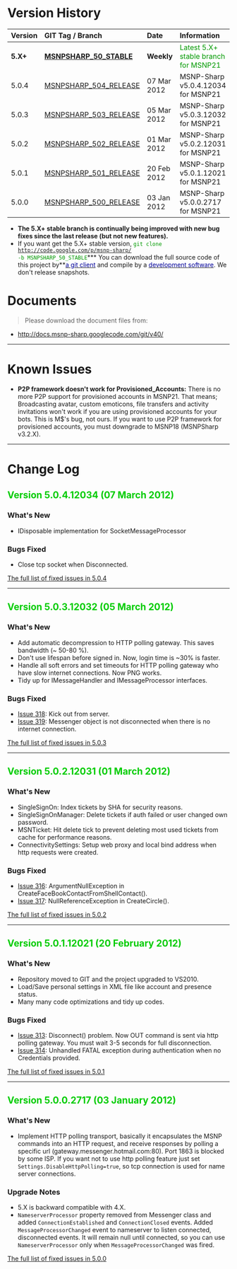 # Version History #

| **Version** | **GIT Tag / Branch** | **Date** | **Information** |
|:------------|:---------------------|:---------|:----------------|
| **5.X+** | **[MSNPSHARP\_50\_STABLE](http://msnp-sharp.googlecode.com/git-history/MSNPSHARP_50_STABLE/)** | **Weekly** | <font color='#009900'>Latest 5.X+ stable branch for MSNP21</font>|
| 5.0.4 | [MSNPSHARP\_504\_RELEASE](http://msnp-sharp.googlecode.com/git-history/MSNPSHARP_504_RELEASE/) | 07 Mar 2012 | MSNP-Sharp v5.0.4.12034 for MSNP21 |
| 5.0.3 | [MSNPSHARP\_503\_RELEASE](http://msnp-sharp.googlecode.com/git-history/MSNPSHARP_503_RELEASE/) | 05 Mar 2012 | MSNP-Sharp v5.0.3.12032 for MSNP21 |
| 5.0.2 | [MSNPSHARP\_502\_RELEASE](http://msnp-sharp.googlecode.com/git-history/MSNPSHARP_502_RELEASE/) | 01 Mar 2012 | MSNP-Sharp v5.0.2.12031 for MSNP21 |
| 5.0.1 | [MSNPSHARP\_501\_RELEASE](http://msnp-sharp.googlecode.com/git-history/MSNPSHARP_501_RELEASE/) | 20 Feb 2012 | MSNP-Sharp v5.0.1.12021 for MSNP21 |
| 5.0.0 | [MSNPSHARP\_500\_RELEASE](http://msnp-sharp.googlecode.com/git-history/MSNPSHARP_500_RELEASE/) | 03 Jan 2012 | MSNP-Sharp v5.0.0.2717 for MSNP21 |


  * **The 5.X+ stable branch is continually being improved with new bug fixes since the last release (but not new features).**
  * If you want get the 5.X+ stable version, <font color='#009900'><code>git clone http://code.google.com/p/msnp-sharp/ -b MSNPSHARP_50_STABLE</code></font>*** You can download the full source code of this project by**<a href='http://code.google.com/p/tortoisegit/' title='TortoiseGIT'><font color='#000099'>a git client</font></a> and compile by a <a href='http://msdn.microsoft.com/en-us/vstudio/default.aspx' title='Visual Studio 2010'><font color='#000099'>development software</font></a>. We don't release snapshots.


# Documents #

> Please download the document files from:

  * http://docs.msnp-sharp.googlecode.com/git/v40/


---


# Known Issues #

  * **P2P framework doesn't work for Provisioned\_Accounts:** There is no more P2P support for provisioned accounts in MSNP21. That means; Broadcasting avatar, custom emoticons, file transfers and activity invitations won't work if you are using provisioned accounts for your bots. This is M$'s bug, not ours. If you want to use P2P framework for provisioned accounts, you must downgrade to MSNP18 (MSNPSharp v3.2.X).


---


# Change Log #

## <font color='#00CC00'>Version 5.0.4.12034 (07 March 2012)</font> ##

### What's New ###

  * IDisposable implementation for SocketMessageProcessor

### Bugs Fixed ###

  * Close tcp socket when Disconnected.

<a href='http://code.google.com/p/msnp-sharp/issues/list?can=1&q=milestone:Release5.0.4' title='milestone:Release5.0.4'>The full list of fixed issues in 5.0.4</a>


---



## <font color='#00CC00'>Version 5.0.3.12032 (05 March 2012)</font> ##

### What's New ###

  * Add automatic decompression to HTTP polling gateway. This saves bandwidth (~ 50-80 %).
  * Don't use lifespan before signed in. Now, login time is ~30% is faster.
  * Handle all soft errors and set timeouts for HTTP polling gateway who have slow internet connections. Now PNG works.
  * Tidy up for IMessageHandler and IMessageProcessor interfaces.

### Bugs Fixed ###

  * [Issue 318](https://code.google.com/p/msnp-sharp/issues/detail?id=318): Kick out from server.
  * [Issue 319](https://code.google.com/p/msnp-sharp/issues/detail?id=319): Messenger object is not disconnected when there is no internet connection.

<a href='http://code.google.com/p/msnp-sharp/issues/list?can=1&q=milestone:Release5.0.3' title='milestone:Release5.0.3'>The full list of fixed issues in 5.0.3</a>


---



## <font color='#00CC00'>Version 5.0.2.12031 (01 March 2012)</font> ##

### What's New ###

  * SingleSignOn: Index tickets by SHA for security reasons.
  * SingleSignOnManager: Delete tickets if auth failed or user changed own password.
  * MSNTicket: Hit delete tick to prevent deleting most used tickets from cache for performance reasons.
  * ConnectivitySettings: Setup web proxy and local bind address when http requests were created.

### Bugs Fixed ###

  * [Issue 316](https://code.google.com/p/msnp-sharp/issues/detail?id=316): ArgumentNullException in CreateFaceBookContactFromShellContact().
  * [Issue 317](https://code.google.com/p/msnp-sharp/issues/detail?id=317): NullReferenceException in CreateCircle().

<a href='http://code.google.com/p/msnp-sharp/issues/list?can=1&q=milestone:Release5.0.2' title='milestone:Release5.0.2'>The full list of fixed issues in 5.0.2</a>


---



## <font color='#00CC00'>Version 5.0.1.12021 (20 February 2012)</font> ##

### What's New ###

  * Repository moved to GIT and the project upgraded to VS2010.
  * Load/Save personal settings in XML file like account and presence status.
  * Many many code optimizations and tidy up codes.

### Bugs Fixed ###

  * [Issue 313](https://code.google.com/p/msnp-sharp/issues/detail?id=313): Disconnect() problem. Now OUT command is sent via http polling gateway. You must wait 3-5 seconds for full disconnection.
  * [Issue 314](https://code.google.com/p/msnp-sharp/issues/detail?id=314): Unhandled FATAL exception during authentication when no Credentials provided.

<a href='http://code.google.com/p/msnp-sharp/issues/list?can=1&q=milestone:Release5.0.1' title='milestone:Release5.0.1'>The full list of fixed issues in 5.0.1</a>


---



## <font color='#00CC00'>Version 5.0.0.2717 (03 January 2012)</font> ##

### What's New ###

  * Implement HTTP polling transport, basically it encapsulates the MSNP commands into an HTTP request, and receive responses by polling a specific url (gateway.messenger.hotmail.com:80). Port 1863 is blocked by some ISP. If you want not to use http polling feature just set `Settings.DisableHttpPolling=true`, so tcp connection is used for name server connections.

### Upgrade Notes ###

  * 5.X is backward compatible with 4.X.
  * `NameserverProcessor` property removed from Messenger class and added `ConnectionEstablished` and `ConnectionClosed` events. Added `MessageProcessorChanged` event to nameserver to listen connected, disconnected events. It will remain null until connected, so you can use `NameserverProcessor` only when `MessageProcessorChanged` was fired.

<a href='http://code.google.com/p/msnp-sharp/issues/list?can=1&q=milestone:Release5.0.0' title='milestone:Release5.0.0'>The full list of fixed issues in 5.0.0</a>